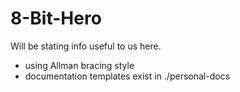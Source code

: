 # 8-Bit-Hero
Will be stating info useful to us here.

- using Allman bracing style
- documentation templates exist in ./personal-docs
